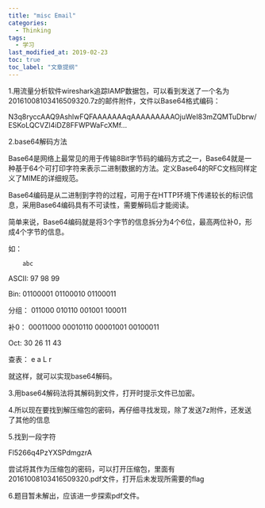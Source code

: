 ```yaml
---
title: "misc Email"
categories:
  - Thinking
tags:
  - 学习
last_modified_at: 2019-02-23
toc: true
toc_label: "文章提纲"
---
```



1.用流量分析软件wireshark追踪IAMP数据包，可以看到发送了一个名为20161008103416509320.7z的邮件附件，文件以Base64格式编码：

N3q8ryccAAQ9AshlwFQFAAAAAAAqAAAAAAAAAOjuWeI83mZQMTuDbrw/ESKoLQCVZl4iDZ8FFWPWaFcXMf...

2.base64解码方法

Base64是网络上最常见的用于传输8Bit字节码的编码方式之一，Base64就是一种基于64个可打印字符来表示二进制数据的方法。定义Base64的RFC文档同样定义了MIME的详细规范。

Base64编码是从二进制到字符的过程，可用于在HTTP环境下传递较长的标识信息，采用Base64编码具有不可读性，需要解码后才能阅读。

简单来说，Base64编码就是将3个字节的信息拆分为4个6位，最高两位补0，形成4个字节的信息。

如：

        abc
        
ASCII:  97 98 99

Bin:    01100001 01100010 01100011

分组：   011000 010110 001001 100011

补0：    00011000 00010110 00001001 00100011

Oct:    30 26 11 43

查表：   e a L r
 
就这样，就可以实现base64解码。

3.用base64解码法将其解码到文件，打开时提示文件已加密。

4.所以现在要找到解压缩包的密码，再仔细寻找发现，除了发送7z附件，还发送了其他的信息

5.找到一段字符

Fl5266q4PzYXSPdmgzrA

尝试将其作为压缩包的密码，可以打开压缩包，里面有20161008103416509320.pdf文件，打开后未发现所需要的flag

6.题目暂未解出，应该进一步探索pdf文件。
